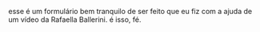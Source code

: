 esse é um formulário bem tranquilo de ser feito que eu fiz com a ajuda de um vídeo da Rafaella Ballerini.
é isso, fé.
